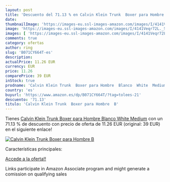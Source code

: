 ```yaml
---
layout: post
title: 'Descuento del 71.13 % en Calvin Klein Trunk  Boxer para Hombre  B'
date: 
thumbnailImage: 'https://images-eu.ssl-images-amazon.com/images/I/4141Veqr72L._SL200_.jpg'
image: 'https://images-eu.ssl-images-amazon.com/images/I/4141Veqr72L._SL200_.jpg'
images: [ 'https://images-eu.ssl-images-amazon.com/images/I/4141Veqr72L._SL200_.jpg' ]
comments: true
category: ofertas
author: ring
slug: 'B071CY664T-es'
description:
actualPrice: 11.26 EUR
currency: EUR
price: 11.26
comparePrice: 39 EUR
inStock: true
prodname: 'Calvin Klein Trunk  Boxer para Hombre  Blanco  White  Medium'
country: 'es'
buyurl: 'https://www.amazon.es/dp/B071CY664T/?tag=tolees-21'
descuento: '71.13'
titulo: 'Calvin Klein Trunk  Boxer para Hombre  B'
---
```


Tienes [Calvin Klein Trunk  Boxer para Hombre  Blanco  White  Medium](https://www.amazon.es/dp/B071CY664T/?tag=tolees-21) con un 71.13 % de descuento con precio de oferta de 11.26 EUR (original: 39 EUR) en el siguiente enlace!

[![Calvin Klein Trunk  Boxer para Hombre  B](https://images-eu.ssl-images-amazon.com/images/I/4141Veqr72L._SL200_.jpg)](https://www.amazon.es/dp/B071CY664T/?tag=tolees-21)

Características principales:


[Accede a la oferta!!](https://www.amazon.es/dp/B071CY664T/?tag=tolees-21)

Links participate in Amazon Associate program and might generate a comission on qualifying sales


